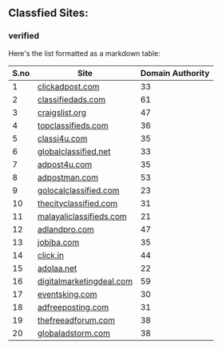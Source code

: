 ## Classfied Sites:

### verified

Here's the list formatted as a markdown table:


| S.no  | Site                        | Domain Authority |
|----|---------------------------------------|------------------|
| 1  | [clickadpost.com](https://www.clickadpost.com)           | 33 |
| 2  | [classifiedads.com](https://www.classifiedads.com)       | 61 |
| 3  | [craigslist.org](https://www.craigslist.org)             | 47 |
| 4  | [topclassifieds.com](https://www.topclassifieds.com)     | 36 |
| 5  | [classi4u.com](https://www.classi4u.com)                 | 35 |
| 6  | [globalclassified.net](https://www.globalclassified.net) | 33 |
| 7  | [adpost4u.com](https://www.adpost4u.com)                 | 35 |
| 8  | [adpostman.com](https://www.adpostman.com)               | 53 |
| 9  | [golocalclassified.com](https://www.golocalclassified.com) | 23 |
| 10 | [thecityclassified.com](https://www.thecityclassified.com) | 31 |
| 11 | [malayaliclassifieds.com](https://www.malayaliclassifieds.com) | 21 |
| 12 | [adlandpro.com](https://www.adlandpro.com)               | 47 |
| 13 | [jobiba.com](https://www.jobiba.com)                     | 35 |
| 14 | [click.in](https://www.click.in)                         | 44 |
| 15 | [adolaa.net](https://www.adolaa.net)                     | 22 |
| 16 | [digitalmarketingdeal.com](https://www.digitalmarketingdeal.com) | 59 |
| 17 | [eventsking.com](https://www.eventsking.com)             | 30 |
| 18 | [adfreeposting.com](https://www.adfreeposting.com)       | 31 |
| 19 | [thefreeadforum.com](https://www.thefreeadforum.com)     | 38 |
| 20 | [globaladstorm.com](https://www.globaladstorm.com)       | 38 |



